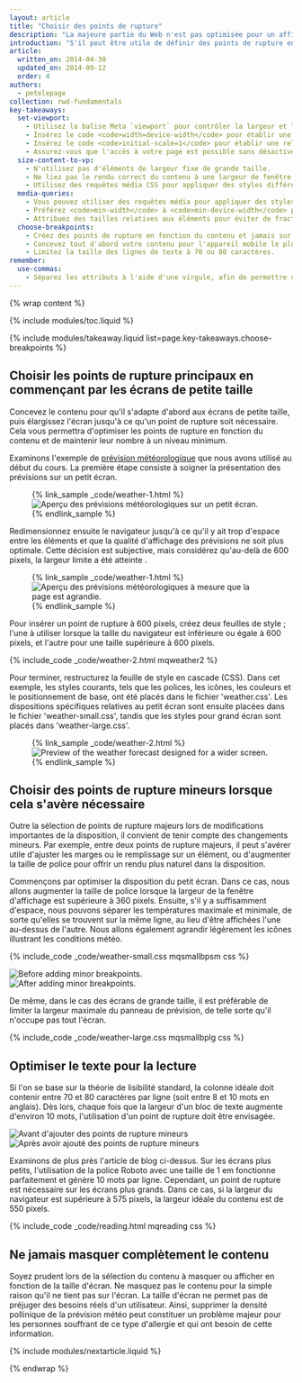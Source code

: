 ```yaml
---
layout: article
title: "Choisir des points de rupture"
description: "La majeure partie du Web n'est pas optimisée pour un affichage sur plusieurs appareils. Découvrez les principes fondamentaux pour rendre votre site compatible avec un appareil mobile, un ordinateur de bureau ou, plus généralement, tout dispositif équipé d'un écran."
introduction: "S'il peut être utile de définir des points de rupture en fonction des catégories d'appareils, nous vous invitons néanmoins à faire preuve de prudence. Procéder de la sorte en fonction d'appareils, de produits, de marques ou de systèmes d'exploitation spécifiques peut, en effet, devenir un cauchemar sur le plan de la maintenance. C'est plutôt le contenu qui devrait déterminer comment adapter la disposition à son conteneur."
article:
  written_on: 2014-04-30
  updated_on: 2014-09-12
  order: 4
authors:
  - petelepage
collection: rwd-fundamentals
key-takeaways:
  set-viewport:
    - Utilisez la balise Meta `viewport` pour contrôler la largeur et le dimensionnement de la fenêtre d'affichage du navigateur.
    - Insérez le code <code>width=device-width</code> pour établir une correspondance avec la largeur de l'écran en pixels indépendants de l'appareil.
    - Insérez le code <code>initial-scale=1</code> pour établir une relation de type 1:1 entre les pixels CSS et les pixels indépendants de l'appareil.
    - Assurez-vous que l'accès à votre page est possible sans désactiver le redimensionnement utilisateur.
  size-content-to-vp:
    - N'utilisez pas d'éléments de largeur fixe de grande taille.
    - Ne liez pas le rendu correct du contenu à une largeur de fenêtre d'affichage spécifique.
    - Utilisez des requêtes média CSS pour appliquer des styles différents aux grands et aux petits écrans.
  media-queries:
    - Vous pouvez utiliser des requêtes média pour appliquer des styles en fonction des caractéristiques de l'appareil.
    - Préférez <code>min-width</code> à <code>min-device-width</code> pour garantir la compatibilité la plus large possible.
    - Attribuez des tailles relatives aux éléments pour éviter de fractionner la disposition.
  choose-breakpoints:
    - Créez des points de rupture en fonction du contenu et jamais sur la base d'appareils, de produits ou de marques spécifiques.
    - Concevez tout d'abord votre contenu pour l'appareil mobile le plus petit, puis améliorez progressivement l'expérience des visiteurs à mesure que la surface d'écran disponible augmente.
    - Limitez la taille des lignes de texte à 70 ou 80 caractères.
remember:
  use-commas:
    - Séparez les attributs à l'aide d'une virgule, afin de permettre une analyse correcte par les navigateurs plus anciens.
---
```

{% wrap content %}

<style>
  .smaller-img {
    width: 60%;
    display: block;
    margin-left: auto;
    margin-right: auto;
  }

  img.center {
    display: block;
    margin-left: auto;
    margin-right: auto;
  }

  video.responsiveVideo {
    width: 100%;
  }
</style>

{% include modules/toc.liquid %}

{% include modules/takeaway.liquid list=page.key-takeaways.choose-breakpoints %}

## Choisir les points de rupture principaux en commençant par les écrans de petite taille

Concevez le contenu pour qu'il s'adapte d'abord aux écrans de petite taille, puis élargissez l'écran jusqu'à ce qu'un point de rupture soit nécessaire. Cela vous permettra d'optimiser les points de rupture en fonction du contenu et de maintenir leur nombre à un niveau minimum.

Examinons l'exemple de [prévision météorologique]({{site.fundamentals}}/layouts/rwd-fundamentals/index.html) que nous avons utilisé au début du cours.
La première étape consiste à soigner la présentation des prévisions sur un petit écran.

<figure>
  {% link_sample _code/weather-1.html %}
    <img src="imgs/weather-1.png" class="center" srcset="imgs/weather-1.png 1x, imgs/weather-1-2x.png 2x" alt="Aperçu des prévisions météorologiques sur un petit écran.">
  {% endlink_sample %}
</figure>

Redimensionnez ensuite le navigateur jusqu'à ce qu'il y ait trop d'espace entre les éléments et que la qualité d'affichage des prévisions ne soit plus optimale. Cette décision est subjective, mais considérez qu'au-delà de 600 pixels, la largeur limite a été atteinte .

<figure>
  {% link_sample _code/weather-1.html %}
    <img src="imgs/weather-2.png" class="center" srcset="imgs/weather-2.png 1x, imgs/weather-2-2x.png 2x" alt="Aperçu des prévisions météorologiques à mesure que la page est agrandie.">
  {% endlink_sample %}
</figure>

Pour insérer un point de rupture à 600 pixels, créez deux feuilles de style ; l'une à utiliser lorsque la taille du navigateur est inférieure ou égale à 600 pixels, et l'autre pour une taille supérieure à 600 pixels.

{% include_code _code/weather-2.html mqweather2 %}

Pour terminer, restructurez la feuille de style en cascade (CSS). Dans cet exemple, les styles courants, tels que les polices, les icônes, les couleurs et le positionnement de base, ont été placés dans le fichier 'weather.css'. Les dispositions spécifiques relatives au petit écran sont ensuite placées dans le fichier 'weather-small.css', tandis que les styles pour grand écran sont placés dans 'weather-large.css'.

<figure>
  {% link_sample _code/weather-2.html %}
    <img src="imgs/weather-3.png" class="center" srcset="imgs/weather-3.png 1x, imgs/weather-3-2x.png 2x" alt="Preview of the weather forecast designed for a wider screen.">
  {% endlink_sample %}
</figure>

## Choisir des points de rupture mineurs lorsque cela s'avère nécessaire

Outre la sélection de points de rupture majeurs lors de modifications importantes de la disposition, il convient de tenir compte des changements mineurs. Par exemple, entre deux points de rupture majeurs, il peut s'avérer utile d'ajuster les marges ou le remplissage sur un élément, ou d'augmenter la taille de police pour offrir un rendu plus naturel dans la disposition.

Commençons par optimiser la disposition du petit écran. Dans ce cas, nous allons augmenter la taille de police lorsque la largeur de la fenêtre d'affichage est supérieure à 360 pixels. Ensuite, s'il y a suffisamment d'espace, nous pouvons séparer les températures maximale et minimale, de sorte qu'elles se trouvent sur la même ligne, au lieu d'être affichées l'une au-dessus de l'autre. Nous allons également agrandir légèrement les icônes illustrant les conditions météo.

{% include_code _code/weather-small.css mqsmallbpsm css %}

<div class="clear">
  <div class="g--half">
    <img src="imgs/weather-4-l.png" srcset="imgs/weather-4-l.png 1x, imgs/weather-4-l-2x.png 2x" alt="Before adding minor breakpoints.">
  </div>

  <div class="g--half g--last">
    <img src="imgs/weather-4-r.png" srcset="imgs/weather-4-r.png 1x, imgs/weather-4-r-2x.png 2x" alt="After adding minor breakpoints.">
  </div>
</div>

De même, dans le cas des écrans de grande taille, il est préférable de limiter la largeur maximale du panneau de prévision, de telle sorte qu'il n'occupe pas tout l'écran.

{% include_code _code/weather-large.css mqsmallbplg css %}

## Optimiser le texte pour la lecture

Si l'on se base sur la théorie de lisibilité standard, la colonne idéale doit contenir entre 70 et 80 caractères par ligne (soit entre 8 et 10 mots en anglais). Dès lors, chaque fois que la largeur d'un bloc de texte augmente d'environ 10 mots, l'utilisation d'un point de rupture doit être envisagée.

<div class="clear">
  <div class="g-wide--1 g-medium--half">
    <img src="imgs/reading-ph.png" srcset="imgs/reading-ph.png 1x, imgs/reading-ph-2x.png 2x" alt="Avant d'ajouter des points de rupture mineurs">
  </div>

  <div class="g-wide--3 g-wide--last g-medium--half g--last">
    <img src="imgs/reading-de.png" srcset="imgs/reading-de.png 1x, imgs/reading-de-2x.png 2x" alt="Après avoir ajouté des points de rupture mineurs">
  </div>
</div>

Examinons de plus près l'article de blog ci-dessus.  Sur les écrans plus petits, l'utilisation de la police Roboto avec une taille de 1 em fonctionne parfaitement et génère 10 mots par ligne. Cependant, un point de rupture est nécessaire sur les écrans plus grands. Dans ce cas, si la largeur du navigateur est supérieure à 575 pixels, la largeur idéale du contenu est de 550 pixels.

{% include_code _code/reading.html mqreading css %}

## Ne jamais masquer complètement le contenu

Soyez prudent lors de la sélection du contenu à masquer ou afficher en fonction de la taille d'écran.
Ne masquez pas le contenu pour la simple raison qu'il ne tient pas sur l'écran. La taille d'écran ne permet pas de préjuger des besoins réels d'un utilisateur. Ainsi, supprimer la densité pollinique de la prévision météo peut constituer un problème majeur pour les personnes souffrant de ce type d'allergie et qui ont besoin de cette information.


{% include modules/nextarticle.liquid %}

{% endwrap %}

